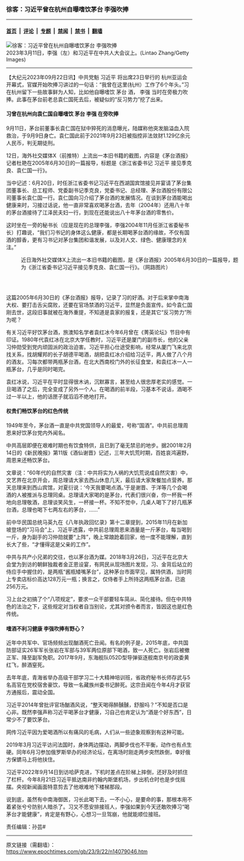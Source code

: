 ### 徐客：习近平曾在杭州自曝嗜饮茅台 李强吹捧

---

#### [首页](../../../..?n14079046) &nbsp;|&nbsp; [评论](../../../../../epoch-comment?n14079046) &nbsp;|&nbsp; [专题](../../../../../epoch-special?n14079046) &nbsp;|&nbsp; [禁闻](../../../../../epoch-news?n14079046) &nbsp;|&nbsp; [禁书](../../../../../books?n14079046) &nbsp;|&nbsp; [翻墙](https://github.com/gfw-breaker/nogfw/blob/master/README.md?n14079046)


<div><img alt="徐客：习近平曾在杭州自曝嗜饮茅台 李强吹捧" class="attachment-djy_600_400 size-djy_600_400 wp-post-image" src="https://i.epochtimes.com/assets/uploads/2023/03/id13948198-GettyImages-1472702968_linght-600x400.jpg"/>
<div class="caption">
 2023年3月11日，李强（左）和习近平在中共人大会议上。(Lintao Zhang/Getty Images)
</div></div><hr/><div class="post_content" id="artbody" itemprop="articleBody">
 <!-- article content begin -->
 <p>
  【大纪元2023年09月22日讯】中共党魁
  <ok href="https://www.epochtimes.com/gb/tag/%E4%B9%A0%E8%BF%91%E5%B9%B3.html">
   习近平
  </ok>
  将出席23日举行的
  <ok href="https://www.epochtimes.com/gb/tag/%E6%9D%AD%E5%B7%9E%E4%BA%9A%E8%BF%90%E4%BC%9A.html">
   杭州亚运会
  </ok>
  开幕式，官媒开始吹捧习讲过的一句话：“我曾在这里(杭州）工作了6个年头。”习在杭州留下一些故事鲜为人知，比如他自曝嗜饮
  <ok href="https://www.epochtimes.com/gb/tag/%E8%8C%85%E5%8F%B0.html">
   茅台
  </ok>
  酒，
  <ok href="https://www.epochtimes.com/gb/tag/%E6%9D%8E%E5%BC%BA.html">
   李强
  </ok>
  当时在旁极力吹捧。此事在茅台前老总袁仁国死去后，被疑似的“反习势力”挖了出来。
 </p>
 <h4>
  习曾在杭州向袁仁国自曝嗜饮
  <ok href="https://www.epochtimes.com/gb/tag/%E8%8C%85%E5%8F%B0.html">
   茅台
  </ok>
  <ok href="https://www.epochtimes.com/gb/tag/%E6%9D%8E%E5%BC%BA.html">
   李强
  </ok>
  在旁吹捧
 </h4>
 <p>
  9月11日，茅台前董事长袁仁国在狱中猝死的消息曝光，陆媒称他突发脑溢血入院救治，于9月9日身亡。袁仁国此前于2021年9月23日被指控非法敛财1.129亿余元人民币，判无期徒刑。
 </p>
 <p>
  12日，海外社交媒体X（前推特）上流出一本旧书籍的截图，内容是《茅台酒报》记者杜艳在2005年6月30日的一篇报导，标题是《浙江省委书记
  <ok href="https://www.epochtimes.com/gb/tag/%E4%B9%A0%E8%BF%91%E5%B9%B3.html">
   习近平
  </ok>
  接见季克良、袁仁国一行》。
 </p>
 <p>
  当中记述：6月20日，时任浙江省委书记习近平在西湖国宾馆接见并宴请了茅台集团董事长、总工程师、党委副书记季克良，党委书记、总经理、茅台酒股份有限公司董事长袁仁国一行。袁仁国向习介绍了茅台酒的发展情况。在谈到茅台酒能喝出健康来时，习接过话说，他一直非常喜欢喝茅台酒，去年（2004年）还用八十年的茅台酒接待了江泽民夫妇一行，到现在还能说出八十年茅台酒的零售价。
 </p>
 <p>
  这时坐在一旁的秘书长（应是现在的总理李强，李强2004年11月任浙江省委秘书长）打趣说，“我们习书记的身体这么健康，都是长期喝茅台酒的缘故，不仅有国酒的醇香，更有习书记对茅台集团和谐发展，以及对人文、绿色、健康理念的关注。”
 </p>
 <figure aria-describedby="caption-attachment-14079133" class="wp-caption aligncenter" id="attachment_14079133" style="width: 600px">
  <ok href="https://i.epochtimes.com/assets/uploads/2023/09/id14079133-1-600x490.jpg" target="_blank">
   <img alt="" class="size-large wp-image-14079133" src="https://i.epochtimes.com/assets/uploads/2023/09/id14079133-1-600x490-600x490.jpg"/>
  </ok>
  <br/><figcaption class="wp-caption-text" id="caption-attachment-14079133">
   近日海外社交媒体X上流出一本旧书籍的截图，是《茅台酒报》2005年6月30日的一篇报导，题为《浙江省委书记习近平接见季克良、袁仁国一行》。（网路图片）
  </figcaption><br/>
 </figure><br/>
 <p>
  这篇2005年6月30日的《茅台酒报》报导，记录了习的好酒。对于后来掌中南海大权、要打击舌尖腐败，还要在官场禁酒的习近平，显然是负面宣传。如今袁仁国刚去世，这段旧事就被在海外重提，不知道是袁家的报复，还是其它“反习势力”所为呢？
 </p>
 <p>
  有关习近平好饮茅台酒，旅澳知名学者袁红冰今年6月曾在《菁英论坛》节目中有印证。1980年代袁红冰在北京大学任教时，习近平还是厦门的副市长，他的父亲习仲勋受到党内顽固派的政治迫害。习近平担心仕途受影响，经常从厦门飞来北京找关系，找胡耀邦的长子胡德平喝酒，胡把袁红冰介绍给习近平，两人做了八个月的酒友。习每次都带两瓶茅台酒，在北大西南校门外的长征食堂，和袁红冰一人一瓶茅台，几乎是同时喝完。
 </p>
 <p>
  袁红冰说，习近平在平时显得很木讷，沉默寡言，甚至给人很忠厚老实的感觉。一旦喝酒了之后，完全变成了另外一个人。在喝酒的前半段，习基本不说话，酒喝不过一半以上，他的话匣子就滔滔不绝地打开。
 </p>
 <h4>
  权贵们畅饮茅台的红色传统
 </h4>
 <p>
  1949年至今，茅台酒一直是中共党国领导人的最爱，号称“国酒”。中共前总理周恩来好饮茅台党内外闻名。
 </p>
 <p>
  中共高层即便在艰难时期也有饮食特供，且已到了毫无禁忌的地步。据2001年2月14日的《新民晚报》第11版《酒仙谢晋》记述，三年大饥荒时期，百姓哀鸿遍野，周恩来还畅饮茅台。
 </p>
 <p>
  文章说：“60年代的自然灾害（注：中共将实为人祸的大饥荒说成自然灾害）中，文艺界在北京开会，周总理请大家去西山休息几天，最后请大家聚餐加点营养。那天总理来到西山宾馆，对夏衍说：‘今天我要喝点酒。’于是谢晋、于洋等几个会喝酒的人被推派与总理同桌。总理请大家喝的是茅台，代表们很兴奋，你一杯我一杯地向总理敬酒，总理谈笑风生，一杯接一杯。不知不觉中，几桌人喝下了好几瓶茅台酒，总理也喝下七两左右的茅台，……”
 </p>
 <p>
  前中华民国总统马英九在《八年执政回忆录》第十二章提到，2015年11月在新加坡登场的“习马会”上，习近平透露，中共前总理周恩来酒量是一斤茅台，每当喝到一斤，身为副手的习仲勋就要“上阵”，晚上常踉跄着回家，他一度不能理解，直到长大了些，“才懂得这是父亲的工作”。
 </p>
 <p>
  中共与共产小兄弟的交往，也以茅台酒为媒。2018年3月26日，习近平在北京大会堂为到访的朝鲜独裁者金正恩设宴，有网民从现场图片发现，习、金背后站立的侍应手中握住的，是两瓶“酱瓶矮嘴茅台”，这种茅台市面罕见，属特供酒，当时网上专卖店标价高达128万元一瓶；换言之，仅侍者手上所持这两瓶茅台酒，已逾256万元。
 </p>
 <p>
  习上台之初搞了个“八项规定”，要求一众干部要轻车简从、简化接待。但在中共特色的法治之下，这些规定对当权者自当别论，尤其对颁令者而言，皆因这也是红色传统。
 </p>
 <h4>
  嗜酒不利习健康 李强吹捧有野心？
 </h4>
 <p>
  近年中共军中、官场频频出现酗酒死亡丑闻。有名的例子是，2015年底，中共国防部证实26军军长张岩在军部与39军两位原部下喝酒，致一人死亡。张岩后被撤正军、降至副军免职。2017年9月，东海舰队052D型导弹驱逐舰南京号的政委黄红飞，醉酒窒死。
 </p>
 <p>
  去年年底，青海省举办高级干部学习二十大精神培训班，省政府秘书长师存武与5名高官在党校宿舍豪饮，导致一名藏族州委书记醉死。这宗丑闻在今年4月才获官方通报后，震动全国。
 </p>
 <p>
  习近平2014年曾批评官场酗酒风说，“整天喝得醉醺醺，舒服吗？”不知是否口是心非。既然李强声称习近平喝茅台才健康，习自己也肯定认为“酒是个好东西”，日常少不了要饮茅台。
 </p>
 <p>
  网传习近平因为爱喝酒所以有痛风的毛病，人们从一些迹象观察到有这种可能。
 </p>
 <p>
  2019年3月习近平访问法国时，身体两边摆动，两脚步伐也不平衡，动作也有点生硬。同年6月习参加俄罗斯举办的经济论坛，在离场时刚走两步突然跌倒，幸好俄方保镳马上将他扶住。
 </p>
 <p>
  习近平2022年9月14日到访哈萨克进，下机时差点在阶梯上摔倒，还好及时抓住了栏杆。今年8月21日习近平抵达南非约翰内斯堡机场，步出机仓时也是步伐摇摆。央视新闻画面特意剪去了他艰难地下楼梯那段。
 </p>
 <p>
  说到底，虽然有中南海御医，习长此喝下去，一不小心，是要命的事，那根本用不着紧张兮兮防别人暗杀了。习又不愿安排接班人，李强如果到今天还敢吹捧习“喝茅台才能健康”，肯定是有野心，心想习一旦驾崩，他就能顺位接班。
 </p>
 <p>
  责任编辑：孙芸#
 </p>
 <!-- article content end -->
 <div id="below_article_ad">
 </div>
</div>


---

原文链接（需翻墙）：https://www.epochtimes.com/gb/23/9/22/n14079046.htm